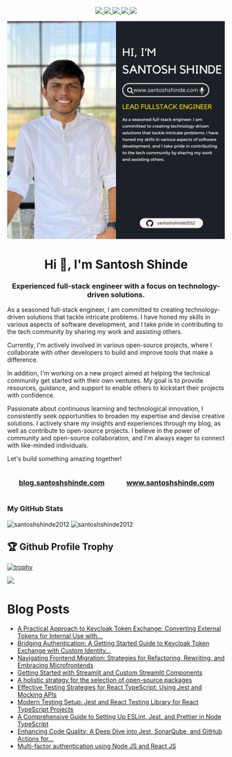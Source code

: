 <p align="center"> 
 <a href="https://twitter.com/shindesan2012" alt="santosh shinde github stats">
   <img src="https://img.shields.io/badge/-@shindesan2012-%231DA1F2?style=flat-square&logo=twitter&logoColor=ffffff" />
 </a>
 <a href="https://github.com/santoshshinde2012" alt="santosh shinde github stats">
   <img src="https://img.shields.io/badge/-@santoshshinde2012-%23181717?style=flat-square&logo=github" />
 </a>
 <a href="https://www.linkedin.com/in/shindesantosh" alt="santosh shinde github stats">
   <img src="https://img.shields.io/badge/-shindesantosh-blue?style=flat-square&logo=Linkedin&logoColor=white&link=https://www.linkedin.com/in/shindesantosh" />
 </a>
 <a href="http://blog.santoshshinde.com/" alt="santosh shinde blog">
   <img src="https://img.shields.io/badge/blog.santoshshinde.com-brightgreen?style=flat-square" />
 </a>
 <a href="https://stackoverflow.com/users/4319438/santosh-shinde" alt="santosh shinde stackoverflow">
   <img src="https://img.shields.io/badge/stackoverflow-%23181717?style=flat-square&logo=stackoverflow" />
 </a>
</p>

[![About me](./profile.png)](https://www.santoshshinde.com/)

<h1 align="center">Hi 👋, I'm Santosh Shinde</h1>
<h3 align="center">Experienced full-stack engineer with a focus on technology-driven solutions. </h3>

As a seasoned full-stack engineer, I am committed to creating technology-driven solutions that tackle intricate problems. I have honed my skills in various aspects of software development, and I take pride in contributing to the tech community by sharing my work and assisting others.

Currently, I'm actively involved in various open-source projects, where I collaborate with other developers to build and improve tools that make a difference.

In addition, I'm working on a new project aimed at helping the technical community get started with their own ventures. My goal is to provide resources, guidance, and support to enable others to kickstart their projects with confidence.

Passionate about continuous learning and technological innovation, I consistently seek opportunities to broaden my expertise and devise creative solutions. I actively share my insights and experiences through my blog, as well as contribute to open-source projects. I believe in the power of community and open-source collaboration, and I'm always eager to connect with like-minded individuals.

Let's build something amazing together!

<div style="display: flex;">
  <div style="flex: 50%; padding: 0 15px;">
    <h3 align="center">
      <a href="http://blog.santoshshinde.com/" alt="santosh shinde blog">blog.santoshshinde.com</a>
    </h3>
  </div>
  <div style="flex: 50%; padding: 0 15px;">
    <h3 align="center">
      <a href="http://www.santoshshinde.com/" alt="santosh shinde portfolio">www.santoshshinde.com</a>
    </h3>
  </div>
</div>

### My GitHub Stats
<div>
<img align="center" width="49%" src="https://github-readme-streak-stats.herokuapp.com/?user=santoshshinde2012" alt="santoshshinde2012" />
<img align="center" width="49%"  src="https://github-readme-stats.vercel.app/api?username=santoshshinde2012&show_icons=true&locale=en" alt="santoshshinde2012" />
</div>

## 🏆 Github Profile Trophy

[![trophy](https://github-profile-trophy.vercel.app/?username=santoshshinde2012&theme=monokai&margin-w=15&margin-h=15&&no-frame=true&row=1)](https://github.com/ryo-ma/github-profile-trophy)

<img src="https://github-readme-stats.vercel.app/api/top-langs/?username=santoshshinde2012&layout=compact&hide=html" />

<br/>

# Blog Posts

<!-- BLOG-POST-LIST:START -->
- [A Practical Approach to Keycloak Token Exchange: Converting External Tokens for Internal Use with…](https://levelup.gitconnected.com/a-practical-approach-to-keycloak-token-exchange-converting-external-tokens-for-internal-use-with-4d8fc965d57f?source=rss-f5cfa346da5------2)
- [Bridging Authentication: A Getting Started Guide to Keycloak Token Exchange with Custom Identity…](https://levelup.gitconnected.com/bridging-authentication-a-getting-started-guide-to-keycloak-token-exchange-with-custom-identity-e6538b0754e3?source=rss-f5cfa346da5------2)
- [Navigating Frontend Migration: Strategies for Refactoring, Rewriting, and Embracing Microfrontends](https://medium.com/syngenta-digitalblog/navigating-frontend-migration-strategies-for-refactoring-rewriting-and-embracing-microfrontends-331520cde2bb?source=rss-f5cfa346da5------2)
- [Getting Started with Streamlit and Custom Streamlit Components](https://levelup.gitconnected.com/getting-started-with-streamlit-and-custom-streamlit-components-491bd197cd9f?source=rss-f5cfa346da5------2)
- [A holistic strategy for the selection of open-source packages](https://medium.com/syngenta-digitalblog/a-holistic-strategy-for-the-selection-of-open-source-packages-dc814d14163b?source=rss-f5cfa346da5------2)
- [Effective Testing Strategies for React TypeScript: Using Jest and Mocking APIs](https://levelup.gitconnected.com/effective-testing-strategies-for-react-typescript-using-jest-and-mocking-apis-ef768849e26e?source=rss-f5cfa346da5------2)
- [Modern Testing Setup: Jest and React Testing Library for React TypeScript Projects](https://levelup.gitconnected.com/modern-testing-setup-jest-and-react-testing-library-for-react-typescript-projects-a534c651746f?source=rss-f5cfa346da5------2)
- [A Comprehensive Guide to Setting Up ESLint, Jest, and Prettier in Node TypeScript](https://levelup.gitconnected.com/a-comprehensive-guide-to-setting-up-eslint-jest-and-prettier-in-node-typescript-b04d8e5673fd?source=rss-f5cfa346da5------2)
- [Enhancing Code Quality: A Deep Dive into Jest, SonarQube, and GitHub Actions for…](https://javascript.plainenglish.io/enhancing-code-quality-a-deep-dive-into-jest-sonarqube-and-github-actions-for-f8862f8e5848?source=rss-f5cfa346da5------2)
- [Multi-factor authentication using Node JS and React JS](https://javascript.plainenglish.io/multi-factor-authentication-using-node-js-and-react-js-08967b755a5c?source=rss-f5cfa346da5------2)
<!-- BLOG-POST-LIST:END -->

